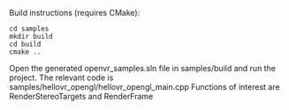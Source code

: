 Build instructions (requires CMake):
```
cd samples
mkdir build
cd build
cmake ..
```
Open the generated openvr_samples.sln file in samples/build and run the project. 
The relevant code is samples/hellovr_opengl/hellovr_opengl_main.cpp
Functions of interest are RenderStereoTargets and RenderFrame
